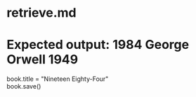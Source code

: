 # retrieve.md  
# Expected output: 1984 George Orwell 1949
book.title = "Nineteen Eighty-Four"  
book.save()

